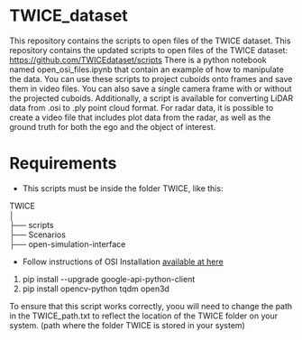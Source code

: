 # TWICE_dataset
This repository contains the scripts to open files of the TWICE dataset. 
This repository contains the updated scripts to open files of the TWICE dataset: https://github.com/TWICEdataset/scripts
There is a python notebook named open_osi_files.ipynb that contain an example of how to manipulate the data.
You can use these scripts to project cuboids onto frames and save them in video files.
You can also save a single camera frame with or without the projected cuboids. 
Additionally, a script is available for converting LiDAR data from .osi to .ply point cloud format. 
For radar data, it is possible to create a video file that includes plot data from the radar, as well as the ground truth for both the ego and the object of interest.
# Requirements
- This scripts must be inside the folder TWICE, like this:

TWICE <br>
│ <br>
├── scripts <br>
├── Scenarios <br>
├── open-simulation-interface <br>


- Follow instructions of OSI Installation [available at here](https://www.asam.net/static_downloads/ASAM_OSI_reference-documentation_v3.5.0/index.html)
1. pip install --upgrade google-api-python-client
2. pip install opencv-python tqdm open3d

To ensure that this script works correctly, yoou will need to change the path in the TWICE_path.txt to reflect the location of the TWICE folder on your system. (path where the folder TWICE is stored in your system)
